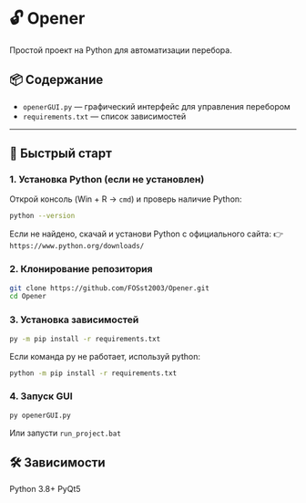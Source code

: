 # 🔓 Opener

Простой проект на Python для автоматизации перебора.

## 📦 Содержание

- `openerGUI.py` — графический интерфейс для управления перебором
- `requirements.txt` — список зависимостей

---

## 🚀 Быстрый старт

### 1. Установка Python (если не установлен)

Открой консоль (Win + R → `cmd`) и проверь наличие Python:

```sh
python --version
```


Если не найдено, скачай и установи Python с официального сайта:
👉 ```https://www.python.org/downloads/```

### 2. Клонирование репозитория
```sh
git clone https://github.com/FOSst2003/Opener.git
cd Opener
```

### 3. Установка зависимостей
```sh
py -m pip install -r requirements.txt
```
Если команда py не работает, используй python:

```sh
python -m pip install -r requirements.txt
```

### 4. Запуск GUI
```sh
py openerGUI.py
```

Или запусти ```run_project.bat```


## 🛠 Зависимости
Python 3.8+
PyQt5

